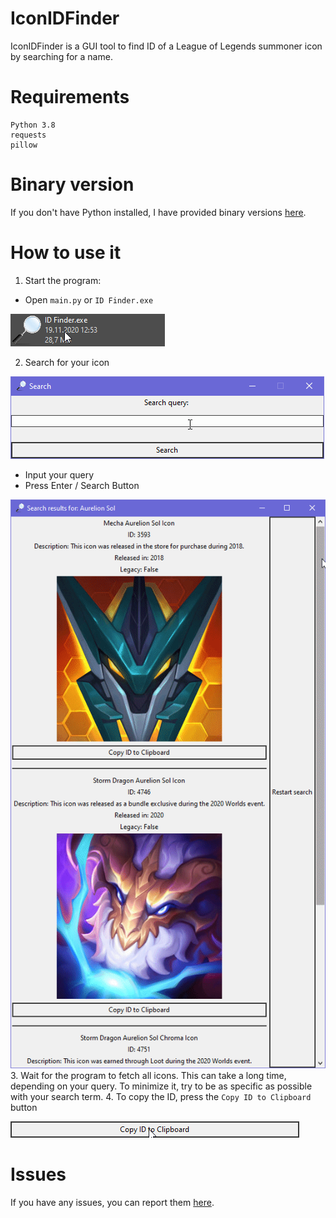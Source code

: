 # IconIDFinder
IconIDFinder is a GUI tool to find ID of a League of Legends summoner icon by searching for a name.
# Requirements
```
Python 3.8
requests
pillow
```
# Binary version
If you don't have Python installed, I have provided binary versions [here](https://github.com/Kuuhhl/IconIDFinder/releases).
# How to use it
1. Start the program:
* Open `main.py` or `ID Finder.exe`


![open](readme/open.gif)

2. Search for your icon


![search](readme/searching.gif)
* Input your query
* Press Enter / Search Button


![list](readme/list.gif)
3. Wait for the program to fetch all icons. This can take a long time, depending on your query. To minimize it, try to be as specific as possible with your search term.
4. To copy the ID, press the `Copy ID to Clipboard` button


![click](readme/click.gif)
# Issues
If you have any issues, you can report them [here](https://github.com/Kuuhhl/IconIDFinder/issues).
